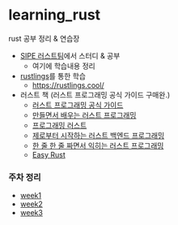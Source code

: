 # learning_rust
rust 공부 정리 &amp; 연습장

- [SIPE 러스트팀](https://github.com/sipe-team/2-1_rust)에서 스터디 & 공부
  - 여기에 학습내용 정리
- [rustlings](https://github.com/rust-lang/rustlings)를 통한 학습
  - https://rustlings.cool/
- 러스트 책 (러스트 프로그래밍 공식 가이드 구매완.)
  - [러스트 프로그래밍 공식 가이드](https://product.kyobobook.co.kr/detail/S000212236783)
  - [만들면서 배우는 러스트 프로그래밍](https://product.kyobobook.co.kr/detail/S000200551107)
  - [프로그래밍 러스트](https://product.kyobobook.co.kr/detail/S000200629958)
  - [제로부터 시작하는 러스트 백엔드 프로그래밍](https://product.kyobobook.co.kr/detail/S000212216062)
  - [한 줄 한 줄 짜면서 익히는 러스트 프로그래밍](https://product.kyobobook.co.kr/detail/S000061351231)
  - [Easy Rust](https://github.com/Dhghomon/easy_rust)

### 주차 정리
- [week1](https://github.com/saseungmin/learning_rust/tree/main/week1)
- [week2](https://github.com/saseungmin/learning_rust/tree/main/week2)
- [week3](https://github.com/saseungmin/learning_rust/tree/main/week3)
